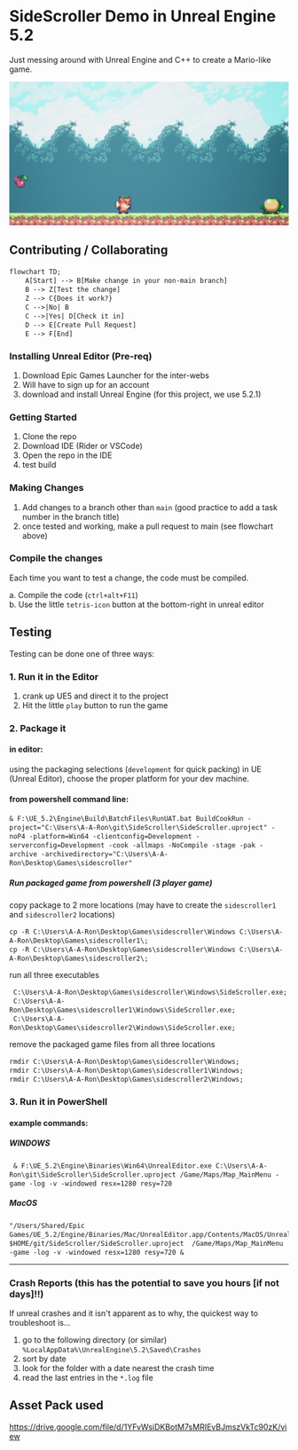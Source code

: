 # SideScroller Demo in Unreal Engine 5.2

Just messing around with Unreal Engine and C++ to create a Mario-like game.

![Game Image](Content/Assets/Images/SideScroller.png)

## Contributing / Collaborating

```mermaid
flowchart TD;
    A[Start] --> B[Make change in your non-main branch]
    B --> Z[Test the change]
    Z --> C{Does it work?}
    C -->|No| B
    C -->|Yes| D[Check it in]
    D --> E[Create Pull Request]
    E --> F[End]
```

### Installing Unreal Editor (Pre-req)

1. Download Epic Games Launcher for the inter-webs
2. Will have to sign up for an account
3. download and install Unreal Engine (for this project, we use 5.2.1)

### Getting Started

1. Clone the repo
2. Download IDE (Rider or VSCode)
3. Open the repo in the IDE
4. test build

### Making Changes

1. Add changes to a branch other than `main` (good practice to add a task number in the branch title)
2. once tested and working, make a pull request to main (see flowchart above)

### Compile the changes

Each time you want to test a change, the code must be compiled.

a. Compile the code (`ctrl+alt+F11`)  
b. Use the little `tetris-icon` button at the bottom-right in unreal editor  

## Testing

Testing can be done one of three ways:

### 1. Run it in the Editor

1. crank up UE5 and direct it to the project
2. Hit the little `play` button to run the game

### 2. Package it

#### in editor:

using the packaging selections (`development` for quick packing) in UE (Unreal Editor), choose the proper platform for your dev machine.

#### from powershell command line:

```shell
& F:\UE_5.2\Engine\Build\BatchFiles\RunUAT.bat BuildCookRun -project="C:\Users\A-A-Ron\git\SideScroller\SideScroller.uproject" -noP4 -platform=Win64 -clientconfig=Development -serverconfig=Development -cook -allmaps -NoCompile -stage -pak -archive -archivedirectory="C:\Users\A-A-Ron\Desktop\Games\sidescroller"
```
##### Run packaged game from powershell (3 player game)

copy package to 2 more locations (may have to create the `sidescroller1` and `sidescroller2` locations)
```shell
cp -R C:\Users\A-A-Ron\Desktop\Games\sidescroller\Windows C:\Users\A-A-Ron\Desktop\Games\sidescroller1\;
cp -R C:\Users\A-A-Ron\Desktop\Games\sidescroller\Windows C:\Users\A-A-Ron\Desktop\Games\sidescroller2\;
```

run all three executables
```shell
 C:\Users\A-A-Ron\Desktop\Games\sidescroller\Windows\SideScroller.exe;
 C:\Users\A-A-Ron\Desktop\Games\sidescroller1\Windows\SideScroller.exe;
 C:\Users\A-A-Ron\Desktop\Games\sidescroller2\Windows\SideScroller.exe;
```

remove the packaged game files from all three locations
```shell
rmdir C:\Users\A-A-Ron\Desktop\Games\sidescroller\Windows;
rmdir C:\Users\A-A-Ron\Desktop\Games\sidescroller1\Windows;
rmdir C:\Users\A-A-Ron\Desktop\Games\sidescroller2\Windows;
```

### 3. Run it in PowerShell

#### example commands:

##### WINDOWS
```shell
 & F:\UE_5.2\Engine\Binaries\Win64\UnrealEditor.exe C:\Users\A-A-Ron\git\SideScroller\SideScroller.uproject /Game/Maps/Map_MainMenu -game -log -v -windowed resx=1280 resy=720
```
##### MacOS
```shell
"/Users/Shared/Epic Games/UE_5.2/Engine/Binaries/Mac/UnrealEditor.app/Contents/MacOS/UnrealEditor" $HOME/git/SideScroller/SideScroller.uproject  /Game/Maps/Map_MainMenu -game -log -v -windowed resx=1280 resy=720 &
```

---

### Crash Reports (this has the potential to save you hours [if not days]!!)

If unreal crashes and it isn't apparent as to why, the quickest way to troubleshoot is...

1. go to the following directory (or similar)  
   `%LocalAppData%\UnrealEngine\5.2\Saved\Crashes`
2. sort by date
3. look for the folder with a date nearest the crash time
4. read the last entries in the `*.log` file

## Asset Pack used

https://drive.google.com/file/d/1YFvWsiDKBotM7sMRIEvBJmszVkTc90zK/view
